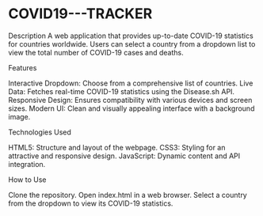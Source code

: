 # COVID19---TRACKER
Description
A web application that provides up-to-date COVID-19 statistics for countries worldwide. Users can select a country from a dropdown list to view the total number of COVID-19 cases and deaths.

Features

Interactive Dropdown: Choose from a comprehensive list of countries.
Live Data: Fetches real-time COVID-19 statistics using the Disease.sh API.
Responsive Design: Ensures compatibility with various devices and screen sizes.
Modern UI: Clean and visually appealing interface with a background image.

Technologies Used

HTML5: Structure and layout of the webpage.
CSS3: Styling for an attractive and responsive design.
JavaScript: Dynamic content and API integration.

How to Use

Clone the repository.
Open index.html in a web browser.
Select a country from the dropdown to view its COVID-19 statistics.
